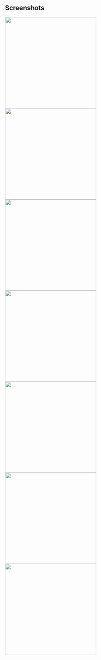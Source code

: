 ## Screenshots

<img src="images/image." width="300" />
<img src="images/image1.png" width="300" />
<img src="images/image2.png" width="300" />
<img src="images/image3.png" width="300" />
<img src="images/image4.png" width="300" />
<img src="images/image5.png" width="300" />
<img src="images/image6.png" width="300" />
